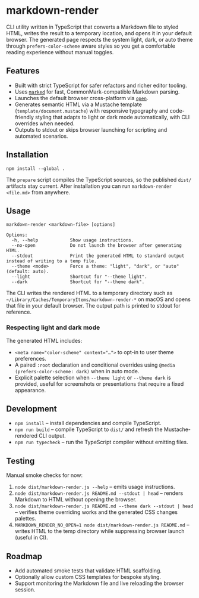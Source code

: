 # markdown-render

CLI utility written in TypeScript that converts a Markdown file to styled HTML, writes the result to a temporary location, and opens it in your default browser. The generated page respects the system light, dark, or auto theme through `prefers-color-scheme` aware styles so you get a comfortable reading experience without manual toggles.

## Features

- Built with strict TypeScript for safer refactors and richer editor tooling.
- Uses [`marked`](https://marked.js.org/) for fast, CommonMark-compatible Markdown parsing.
- Launches the default browser cross-platform via [`open`](https://github.com/sindresorhus/open).
- Generates semantic HTML via a Mustache template (`template/document.mustache`) with responsive typography and code-friendly styling that adapts to light or dark mode automatically, with CLI overrides when needed.
- Outputs to stdout or skips browser launching for scripting and automated scenarios.

## Installation

```
npm install --global .
```

The `prepare` script compiles the TypeScript sources, so the published `dist/` artifacts stay current. After installation you can run `markdown-render <file.md>` from anywhere.

## Usage

```
markdown-render <markdown-file> [options]

Options:
  -h, --help            Show usage instructions.
  --no-open             Do not launch the browser after generating HTML.
  --stdout              Print the generated HTML to standard output instead of writing to a temp file.
  --theme <mode>        Force a theme: "light", "dark", or "auto" (default: auto).
  --light               Shortcut for "--theme light".
  --dark                Shortcut for "--theme dark".
```

The CLI writes the rendered HTML to a temporary directory such as `~/Library/Caches/TemporaryItems/markdown-render-*` on macOS and opens that file in your default browser. The output path is printed to stdout for reference.

### Respecting light and dark mode

The generated HTML includes:

- `<meta name="color-scheme" content="…">` to opt-in to user theme preferences.
- A paired `:root` declaration and conditional overrides using `@media (prefers-color-scheme: dark)` when in auto mode.
- Explicit palette selection when `--theme light` or `--theme dark` is provided, useful for screenshots or presentations that require a fixed appearance.

## Development

- `npm install` – install dependencies and compile TypeScript.
- `npm run build` – compile TypeScript to `dist/` and refresh the Mustache-rendered CLI output.
- `npm run typecheck` – run the TypeScript compiler without emitting files.

## Testing

Manual smoke checks for now:

1. `node dist/markdown-render.js --help` – emits usage instructions.
2. `node dist/markdown-render.js README.md --stdout | head` – renders Markdown to HTML without opening the browser.
3. `node dist/markdown-render.js README.md --theme dark --stdout | head` – verifies theme overriding works and the generated CSS changes palettes.
4. `MARKDOWN_RENDER_NO_OPEN=1 node dist/markdown-render.js README.md` – writes HTML to the temp directory while suppressing browser launch (useful in CI).

## Roadmap

- Add automated smoke tests that validate HTML scaffolding.
- Optionally allow custom CSS templates for bespoke styling.
- Support monitoring the Markdown file and live reloading the browser session.

